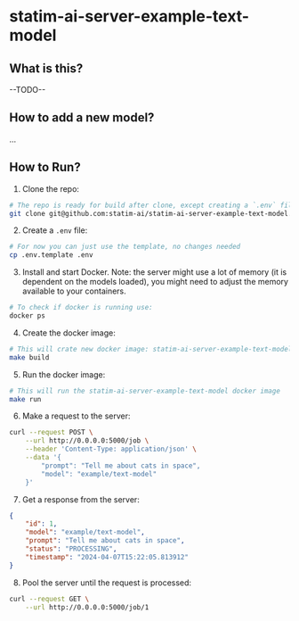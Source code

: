 # statim-ai-server-example-text-model

## What is this?

--TODO--

## How to add a new model?

...

## How to Run?

1. Clone the repo:
```sh
# The repo is ready for build after clone, except creating a `.env` file (step 2)
git clone git@github.com:statim-ai/statim-ai-server-example-text-model.git
```

2. Create a `.env` file:
```sh
# For now you can just use the template, no changes needed
cp .env.template .env
```

3. Install and start Docker. Note: the server might use a lot of memory (it is dependent on the models loaded), you might need to adjust the memory available to your containers.
```sh
# To check if docker is running use:
docker ps
```

4. Create the docker image:
```sh
# This will crate new docker image: statim-ai-server-example-text-model
make build
```

5. Run the docker image:
```sh
# This will run the statim-ai-server-example-text-model docker image
make run
```

6. Make a request to the server:
```sh
curl --request POST \
    --url http://0.0.0.0:5000/job \
    --header 'Content-Type: application/json' \
    --data '{
        "prompt": "Tell me about cats in space",
        "model": "example/text-model"
    }'
```

7. Get a response from the server:
```json
{
	"id": 1,
	"model": "example/text-model",
	"prompt": "Tell me about cats in space",
	"status": "PROCESSING",
	"timestamp": "2024-04-07T15:22:05.813912"
}
```

8.  Pool the server until the request is processed:
```sh
curl --request GET \
    --url http://0.0.0.0:5000/job/1
```
